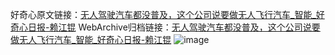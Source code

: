 好奇心原文链接：[无人驾驶汽车都没普及，这个公司说要做无人飞行汽车_智能_好奇心日报-赖江锟](https://www.qdaily.com/articles/7435.html)
WebArchive归档链接：[无人驾驶汽车都没普及，这个公司说要做无人飞行汽车_智能_好奇心日报-赖江锟](http://web.archive.org/web/20190623172324/https://www.qdaily.com/articles/7435.html)
![image](http://ww3.sinaimg.cn/large/007d5XDply1g3wjhmjz79j30u02mr4qp)